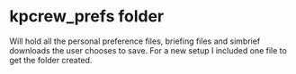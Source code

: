 # kpcrew_prefs folder
Will hold all the personal preference files, briefing files and simbrief downloads the user chooses to save.
For a new setup I included one file to get the folder created.
